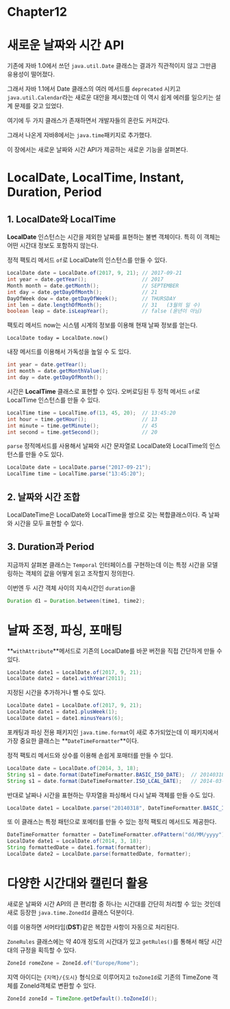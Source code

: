 # Chapter12

# 새로운 날짜와 시간 API

기존에 자바 1.0에서 쓰던 `java.util.Date` 클래스는 결과가 직관적이지 않고 그만큼 유용성이 떨어졌다.

그래서 자바 1.1에서 Date 클래스의 여러 메서드를 `deprecated` 시키고 `java.util.Calendar`라는 새로운 대안을 제시했는데 이 역시 쉽게 에러를 일으키는 설계 문제를 갖고 있었다.

여기에 두 가지 클래스가 존재하면서 개발자들의 혼란도 커져갔다.

그래서 나온게 자바8에서는 `java.time`패키지로 추가했다.



이 장에서는 새로운 날짜와 시간 API가 제공하는 새로운 기능을 살펴본다.



# LocalDate, LocalTime, Instant, Duration, Period 



## 1. LocalDate와 LocalTime

**LocalDate** 인스턴스는 시간을 제외한 날짜를 표현하는 불변 객체이다. 특히 이 객체는 어떤 시간대 정보도 포함하지 않는다.

정적 팩토리 메서드 `of`로 LocalDate의 인스턴스를 만들 수 있다.

```java
LocalDate date = LocalDate.of(2017, 9, 21);	// 2017-09-21
int year = date.getYear();					// 2017
Month month = date.getMonth();				// SEPTEMBER
int day = date.getDayOfMonth();				// 21
DayOfWeek dow = date.getDayOfWeek();		// THURSDAY
int len = date.lengthOfMonth();				// 31	(3월의 일 수)
boolean leap = date.isLeapYear();			// false (윤년이 아님)
```



팩토리 메서드 now는 시스템 시계의 정보를 이용해 현재 날짜 정보를 얻는다.

`LocalDate today = LocalDate.now()`

내장 메서드를 이용해서 가독성을 높일 수 도 있다.

```java
int year = date.getYear();
int month = date.getMonthValue();
int day = date.getDayOfMonth();
```



시간은 **LocalTime** 클래스로 표현할 수 있다. 오버로딩된 두 정적 메서드 `of`로 LocalTime 인스턴스를 만들 수 있다.

```java
LocalTime time = LocalTime.of(13, 45, 20);	// 13:45:20
int hour = time.getHour();					// 13
int minute = time.getMinute();				// 45
int second = time.getSecond();				// 20
```



`parse` 정적메서드를 사용해서 날짜와 시간 문자열로 LocalDate와 LocalTime의 인스턴스를 만들 수도 있다.

```java
LocalDate date = LocalDate.parse("2017-09-21");
LocalTime time = LocalTime.parse("13:45:20");
```



## 2. 날짜와 시간 조합

LocalDateTime은 LocalDate와 LocalTime을 쌍으로 갖는 복합클래스이다. 즉 날짜와 시간을 모두 표현할 수 있다.



## 3. Duration과 Period

지금까지 살펴본 클래스는 `Temporal` 인터페이스를 구현하는데 이는 특정 시간을 모델링하는 객체의 값을 어떻게 읽고 조작할지 정의한다.

이번엔 두 시간 객체 사이의 지속시간인 `duration`을 

```java
Duration d1 = Duration.between(time1, time2);
```



# 날짜 조정, 파싱, 포매팅

**`withAttribute`**메서드로 기존의 LocalDate를 바꾼 버전을 직접 간단하게 만들 수 있다.

```java
LocalDate date1 = LocalDate.of(2017, 9, 21);
LocalDate date2 = date1.withYear(2011);
```



지정된 시간을 추가하거나 뺄 수도 있다.

```java
LocalDate date1 = LocalDate.of(2017, 9, 21);
LocalDate date1 = date1.plusWeek(1);
LocalDate date1 = date1.minusYears(6);
```



포캐팅과 파싱 전용 패키지인 `java.time.format`이 새로 추가되었는데 이 패키지에서 가장 중요한 클래스는 **`DateTimeFormatter`**이다.

정적 팩토리 메서드와 상수를 이용해 손쉽게 포매터를 만들 수 있다.

```java
LocalDate date = LocalDate.of(2014, 3, 18);
String s1 = date.format(DateTimeFormatter.BASIC_ISO_DATE);	// 20140318
String s1 = date.format(DateTimeFormatter.ISO_LCAL_DATE);	// 2014-03-18
```

반대로 날짜나 시간을 표현하는 무자열을 파싱해서 다시 날짜 객체를 만들 수도 있다.

```java
LocalDate date1 = LocalDate.parse("20140318", DateTimeFormatter.BASIC_ISO_DATE);
```

또 이 클래스는 특정 패턴으로 포메터를 만들 수 있는 정적 팩토리 메서드도 제공한다.

```java
DateTimeFormatter formatter = DateTimeFormatter.ofPattern("dd/MM/yyyy");
LocalDate date1 = LocalDate.of(2014, 3, 18);
String formattedDate = date1.format(formatter);
LocalDate date2 = LocalDate.parse(formattedDate, formatter);
```





# 다양한 시간대와 캘린더 활용

새로운 날짜와 시간 API의 큰 편리함 중 하나는 시간대를 간단히 처리할 수 있는 것인데 새로 등장한 `java.time.ZonedId` 클래스 덕분이다.

이를 이용하면 서머타임(**DST**)같은 복잡한 사항이 자동으로 처리된다.



`ZoneRules` 클래스에는 약 40개 정도의 시간대가 있고 `getRules()`를 통해서 해당 시간대의 규정을 획득할 수 있다.

```java
ZoneId romeZone = ZoneId.of("Europe/Rome");
```

지역 아이디는 `{지역}/{도시}` 형식으로 이루어지고 `toZoneId`로 기존의 TimeZone 객체를 ZoneId객체로 변환할 수 있다.

```java
ZoneId zoneId = TimeZone.getDefault().toZoneId();
```

